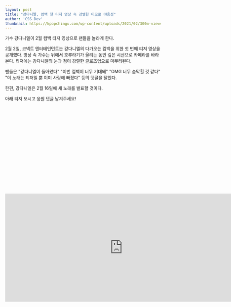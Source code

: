 ```yaml
---
layout: post
title: "강다니엘, 컴백 첫 티저 영상 속 강렬한 미모로 야옹성"
author: 'CSS Dev'
thumbnail: https://kpopchingu.com/wp-content/uploads/2021/02/300m-views-2-890x512.png
---
```



가수 강다니엘이 2월 컴백 티저 영상으로 팬들을 놀라게 한다.

2월 2일, 코넥트 엔터테인먼트는 강다니엘의 다가오는 컴백을 위한 첫 번째 티저 영상을 공개했다. 영상 속 가수는 뒤에서 호루라기가 울리는 동안 깊은 시선으로 카메라를 바라본다. 티저에는 강다니엘의 눈과 점이 강렬한 클로즈업으로 마무리된다.

팬들은 "강다니엘이 돌아왔다" "이번 컴백이 너무 기대돼" "OMG 너무 숨막힐 것 같다" "이 노래는 티저일 뿐 이미 사랑에 빠졌다" 등의 댓글을 달았다.

한편, 강다니엘은 2월 16일에 새 노래를 발표할 것이다.

아래 티저 보시고 응원 댓글 남겨주세요!


<div class="video_wrapper" style="padding-top: 56.25%;">
    <iframe width="760" height="350" frameborder="0" allow="accelerometer; autoplay; clipboard-write; encrypted-media; gyroscope; picture-in-picture" allowfullscreen="" class="lazyload" src="https://www.youtube.com/embed/BZja3Flghno"></iframe>
</div>
